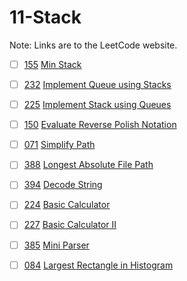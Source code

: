 # 11-Stack
Note: Links are to the LeetCode website.

- [ ] [155](155_Min_Stack.cpp) [Min Stack](https://leetcode.com/problems/min-stack/description/)

- [ ] [232](232_Implement_Queue_using_Stacks.cpp) [Implement Queue using Stacks](https://leetcode.com/problems/implement-queue-using-stacks/description/)

- [ ] [225](225_Implement_Stack_using_Queues.cpp) [Implement Stack using Queues](https://leetcode.com/problems/implement-stack-using-queues/description/)

- [ ] [150](150_Evaluate_Reverse_Polish_Notation.cpp) [Evaluate Reverse Polish Notation](https://leetcode.com/problems/evaluate-reverse-polish-notation/description/)

- [ ] [071](071_Simplify_Path.cpp) [Simplify Path](https://leetcode.com/problems/simplify-path/description/)

- [ ] [388](388_Longest_Absolute_File_Path.cpp) [Longest Absolute File Path](https://leetcode.com/problems/longest-absolute-file-path/description/)

- [ ] [394](394_Decode_String.cpp) [Decode String](https://leetcode.com/problems/decode-string/)

- [ ] [224](224_Basic_Calculator.cpp) [Basic Calculator](https://leetcode.com/problems/basic-calculator/description/)

- [ ] [227](227_Basic_Calculator_II.cpp) [Basic Calculator II](https://leetcode.com/problems/basic-calculator-ii/description/)

- [ ] [385](385_Mini_Parser.cpp) [Mini Parser](https://leetcode.com/problems/mini-parser/description/)

- [ ] [084](084_Largest_Rectangle_in_Histogram.cpp) [Largest Rectangle in Histogram](https://leetcode.com/problems/largest-rectangle-in-histogram/description/)

